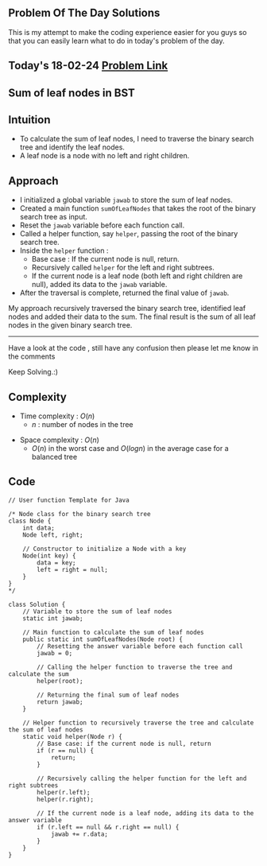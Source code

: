 ## Problem Of The Day Solutions

This is my attempt to make the coding experience easier for you guys so that you can easily learn what to do in today's problem of the day.

## Today's 18-02-24 [Problem Link](https://www.geeksforgeeks.org/problems/sum-of-leaf-nodes-in-bst/1)
## Sum of leaf nodes in BST

## Intuition
- To calculate the sum of leaf nodes, I need to traverse the binary search tree and identify the leaf nodes.
- A leaf node is a node with no left and right children.

## Approach

- I initialized a global variable `jawab` to store the sum of leaf nodes.
- Created a main function `sumOfLeafNodes` that takes the root of the binary search tree as input.
- Reset the `jawab` variable before each function call.
- Called a helper function, say `helper`, passing the root of the binary search tree.
- Inside the `helper` function :
   - Base case : If the current node is null, return.
   - Recursively called `helper` for the left and right subtrees.
   - If the current node is a leaf node (both left and right children are null), added its data to the `jawab` variable.
- After the traversal is complete, returned the final value of `jawab`.

My approach recursively traversed the binary search tree, identified leaf nodes and added their data to the sum. The final result is the sum of all leaf nodes in the given binary search tree.

---
Have a look at the code , still have any confusion then please let me know in the comments

Keep Solving.:)

## Complexity
- Time complexity : $O(n)$
  - $n$ : number of nodes in the tree
<!-- Add your time complexity here, e.g. $$O())$$ -->

- Space complexity : $O(n)$
  -  $O(n)$ in the worst case and $O(log n)$ in the average case for a balanced tree
<!-- Add your space complexity here, e.g. $$O(n)$$ -->
   
## Code 

```
// User function Template for Java

/* Node class for the binary search tree 
class Node {
    int data;
    Node left, right;

    // Constructor to initialize a Node with a key
    Node(int key) {
        data = key;
        left = right = null;
    }
}
*/

class Solution {
    // Variable to store the sum of leaf nodes
    static int jawab;

    // Main function to calculate the sum of leaf nodes
    public static int sumOfLeafNodes(Node root) {
        // Resetting the answer variable before each function call
        jawab = 0;
        
        // Calling the helper function to traverse the tree and calculate the sum
        helper(root);
        
        // Returning the final sum of leaf nodes
        return jawab;
    }

    // Helper function to recursively traverse the tree and calculate the sum of leaf nodes
    static void helper(Node r) {
        // Base case: if the current node is null, return
        if (r == null) {
            return;
        }

        // Recursively calling the helper function for the left and right subtrees
        helper(r.left);
        helper(r.right);

        // If the current node is a leaf node, adding its data to the answer variable
        if (r.left == null && r.right == null) {
            jawab += r.data;
        }
    }
}
```
